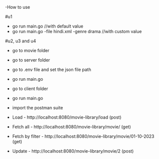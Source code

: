 -How to use

#u1
- go run main.go //with default value
- go run main.go -file hindi.xml -genre drama //with custom value


#u2, u3 and u4
- go to movie folder
- go to server folder
- go to .env file and set the json file path
- go run main.go

- go to client folder
- go run main.go

- import the postman suite
- Load - http://localhost:8080/movie-library/load (post)
- Fetch all - http://localhost:8080/movie-library/movie/ (get)
- Fetch by filter - http://localhost:8080/movie-library/movie/01-10-2023 (get)
- Update - http://localhost:8080/movie-library/movie/2 (post)